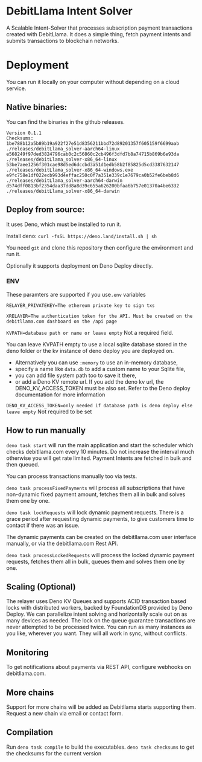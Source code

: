 # DebitLlama Intent Solver

A Scalable Intent-Solver that processes subscription payment transactions created with DebitLlama.
It does a simple thing, fetch payment intents and submits transactions to blockchain networks.

# Deployment

You can run it locally on your computer without depending on a cloud
service.

## Native binaries:
You can find the binaries in the github releases.
```
Version 0.1.1
Checksums:
1be788b12a5b89b19a922f27e51d8356211bbd72d89201357f605159f6699aab  ./releases/debitLlama_solver-aarch64-linux
e568249f97ded3824796cab0c2c56860c2cb496f3dfd7b8a74715b869b6e93da  ./releases/debitLlama_solver-x86_64-linux
53be7aee1256f301cae98d5ed6dccbd3a51d1edb58b2f85825d5cd3387632147  ./releases/debitLlama_solver-x86_64-windows.exe
e9fc758e1df022ecb993d4effac250c0f7a351e339c1e7679ca0b52fe6beb8d6  ./releases/debitLlama_solver-aarch64-darwin
d574dff0813bf2354daa37dd8a8d39c655a626200bfaa6b757e01370a4be6332  ./releases/debitLlama_solver-x86_64-darwin
```
## Deploy from source:
It uses Deno, which must be installed to run it.

Install deno: `curl -fsSL https://deno.land/install.sh | sh`

You need `git` and clone this repository then configure the environment and run it.

Optionally it supports deployment on Deno Deploy directly.

### ENV

These paramters are supported if you use`.env` variables

`RELAYER_PRIVATEKEY=The ethereum private key to sign txs`

`XRELAYER=The authentication token for the API. Must be created on the debitllama.com dashboard on the /api page`

`KVPATH=database path or name or leave empty` Not a required field. 

You can leave KVPATH empty to use a local sqlite database stored in the deno folder or the kv instance of deno deploy you are deployed on. 

* Alternatively you can use `:memory` to use an in-memory database,
* specify a name like `data.db` to add a custom name to your Sqlite file,
* you can add file system path too to save it there, 
* or add a Deno KV remote url. If you add the deno kv url, the DENO_KV_ACCESS_TOKEN must be also set. Refer to the Deno deploy documentation for more information

`DENO_KV_ACCESS_TOKEN=only needed if database path is deno deploy else leave empty` Not required to be set

## How to run manually

`deno task start` will run the main application and start the scheduler which checks debitllama.com every 10 minutes. 
Do not increase the interval much otherwise you will get rate limited. Payment Intents are fetched in bulk and then queued.

You can process transactions manually too via tests.

`deno task processFixedPayments` will process all subscriptions that have non-dynamic fixed payment amount, fetches them all in bulk and solves them one by one.

`deno task lockRequests` will lock dynamic payment requests. There is a grace period after requesting dynamic payments, to give customers time to contact if there was an issue. 

The dynamic payments can be created on the debitllama.com user interface manually, or via the debitllama.com Rest API.

`deno task processLockedRequests` will process the locked dynamic payment requests, fetches them all in bulk, queues them and solves them one by one.

## Scaling (Optional)

The relayer uses Deno KV Queues and supports ACID transaction based locks with distributed workers, backed by FoundationDB provided by Deno Deploy.
We can parallelize intent solving and horizontally scale out on as many devices as needed. The lock on the queue guarantee transactions are never attempted to be processed twice.
You can run as many instances as you like, wherever you want. They will all work in sync, without conflicts.

## Monitoring
To get notifications about payments via REST API, configure webhooks on debitllama.com.


## More chains
Support for more chains will be added as Debitllama starts supporting them. Request a new chain via email or contact form.

## Compilation

Run `deno task compile` to build the executables.
`deno task checksums` to get the checksums for the current version